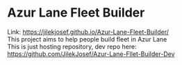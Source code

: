 # Azur Lane Fleet Builder
Link: https://jilekjosef.github.io/Azur-Lane-Fleet-Builder/</br>
This project aims to help people build fleet in Azur Lane </br>
This is just hosting repository, dev repo here: https://github.com/JilekJosef/Azur-Lane-Fllet-Builder-Dev
